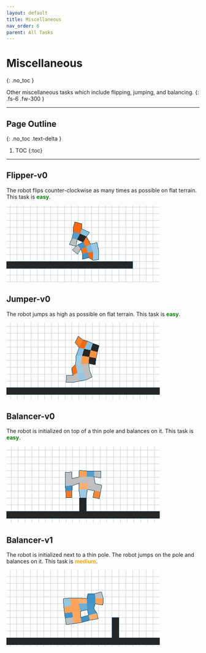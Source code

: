 ```yaml
---
layout: default
title: Miscellaneous
nav_order: 6
parent: All Tasks
---
```


# Miscellaneous
{: .no_toc }

Other miscellaneous tasks which include flipping, jumping, and balancing.
{: .fs-6 .fw-300 }

---

## Page Outline
{: .no_toc .text-delta }

1. TOC
{:toc}

---

## Flipper-v0

The robot flips counter-clockwise as many times as possible on flat terrain. This task is <span style="color:green">**easy**</span>.

![flipperv0](../assets/images/ga_flipping_2_g46_r1.gif)

## Jumper-v0

The robot jumps as high as possible on flat terrain. This task is <span style="color:green">**easy**</span>.

![jumperv0](../assets/images/ga_stationary_jump_2_g46_r1.gif)

## Balancer-v0

The robot is initialized on top of a thin pole and balances on it. This task is <span style="color:green">**easy**</span>.

![balancerv0](../assets/images/ga_balance_3_g30_r3.gif)

## Balancer-v1

The robot is initialized next to a thin pole. The robot jumps on the pole and balances on it. This task is <span style="color:orange">**medium**</span>.

![balancerv1](../assets/images/ga_balance1_1_g46_r2.gif)
